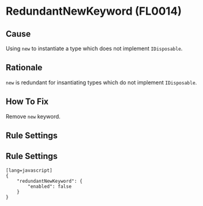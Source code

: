# RedundantNewKeyword (FL0014)

## Cause

Using `new` to instantiate a type which does not implement `IDisposable`.

## Rationale

`new` is redundant for insantiating types which do not implement `IDisposable`.

## How To Fix

Remove `new` keyword.

## Rule Settings

## Rule Settings

	[lang=javascript]
    {
        "redundantNewKeyword": { 
            "enabled": false
        }
    }